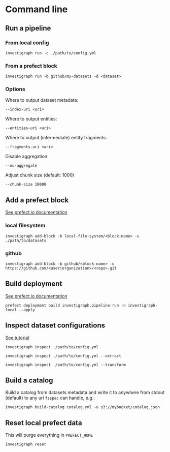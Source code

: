 # Command line

## Run a pipeline

### From local config

    investigraph run -c ./path/to/config.yml

### From a prefect block

    investigraph run -b github/my-datasets -d <dataset>

### Options

Where to output dataset metadata:

    --index-uri <uri>

Where to output entities:

    --entities-uri <uri>

Where to output (intermediate) entity fragments:

    --fragments-uri <uri>

Disable aggregation:

    --no-aggregate

Adjust chunk size (default: 1000)

    --chunk-size 10000

## Add a prefect block

[See prefect.io documentation](https://docs.prefect.io/latest/concepts/blocks/)

### local filesystem

    investigraph add-block -b local-file-system/<block-name> -u ./path/to/datasets

### github

    investigraph add-block -b github/<block-name> -u https://github.com/<user|organization>/<repo>.git

## Build deployment

[See prefect.io documentation](https://docs.prefect.io/latest/concepts/deployments/)

    prefect deployment build investigraph.pipeline:run -n investigraph-local --apply

## Inspect dataset configurations

[See tutorial](../tutorial.md)

    investigraph inspect ./path/to/config.yml

    investigraph inspect ./path/to/config.yml --extract

    investigraph inspect ./path/to/config.yml --transform

## Build a catalog

Build a catalog from datasets metadata and write it to anywhere from stdout (default) to any uri `fsspec` can handle, e.g.:

    investigraph build-catalog catalog.yml -u s3://mybucket/catalog.json

## Reset local prefect data

This will purge everything in `PREFECT_HOME`

    investigraph reset

